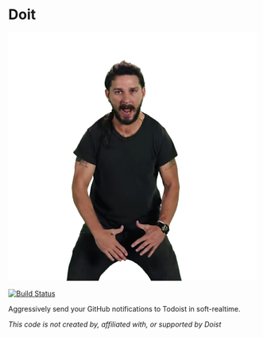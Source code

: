 # Doit
![Because Shia says so](doit.png)

[![Build Status](https://github.com/alanvardy/doit/workflows/ex_check/badge.svg)](https://github.com/alanvardy/doit)

Aggressively send your GitHub notifications to Todoist in soft-realtime.

_This code is not created by, affiliated with, or supported by Doist_
